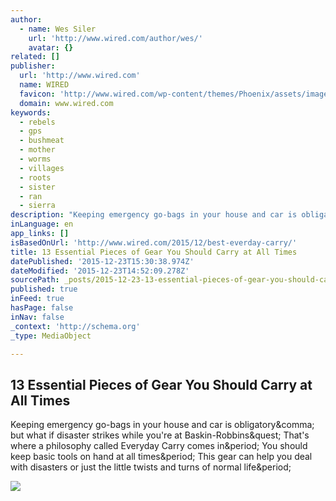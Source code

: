 ```yaml
---
author:
  - name: Wes Siler
    url: 'http://www.wired.com/author/wes/'
    avatar: {}
related: []
publisher:
  url: 'http://www.wired.com'
  name: WIRED
  favicon: 'http://www.wired.com/wp-content/themes/Phoenix/assets/images/favicon.ico'
  domain: www.wired.com
keywords:
  - rebels
  - gps
  - bushmeat
  - mother
  - worms
  - villages
  - roots
  - sister
  - ran
  - sierra
description: "Keeping emergency go-bags in your house and car is obligatory, but what if disaster strikes while you're at Baskin-Robbins? That's where a philosophy called Everyday Carry comes in. You should keep basic tools on hand at all times. This gear can help you deal with disasters or just the little twists and turns of normal life."
inLanguage: en
app_links: []
isBasedOnUrl: 'http://www.wired.com/2015/12/best-everday-carry/'
title: 13 Essential Pieces of Gear You Should Carry at All Times
datePublished: '2015-12-23T15:30:38.974Z'
dateModified: '2015-12-23T14:52:09.278Z'
sourcePath: _posts/2015-12-23-13-essential-pieces-of-gear-you-should-carry-at-all-times.md
published: true
inFeed: true
hasPage: false
inNav: false
_context: 'http://schema.org'
_type: MediaObject

---
```

<article style=""><h1>13 Essential Pieces of Gear You Should Carry at All Times</h1><p>Keeping emergency go-bags in your house and car is obligatory&amp;comma; but what if disaster strikes while you're at Baskin-Robbins&amp;quest; That's where a philosophy called Everyday Carry comes in&amp;period; You should keep basic tools on hand at all times&amp;period; This gear can help you deal with disasters or just the little twists and turns of normal life&amp;period;</p><img src="http://www.wired.com/wp-content/uploads/2015/12/survival_carry_011-feature-art_V2-1200x630-e1450812476719.jpg" /></article>